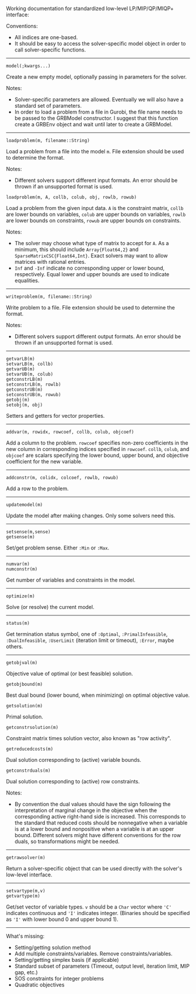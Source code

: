 Working documentation for standardized low-level LP/MIP/QP/MIQP+ interface:

Conventions:
- All indices are one-based.
- It should be easy to access the solver-specific model object in order to call solver-specific functions.

---

```
model(;kwargs...)
```

Create a new empty model, optionally passing in parameters for the solver.

Notes:
- Solver-specific parameters are allowed. Eventually we will also have a standard set of parameters.
- In order to load a problem from a file in Gurobi, the file name needs to be passed to the GRBModel constructor. I suggest that this function create a GRBEnv object and wait until later to create a GRBModel.

---

```
loadproblem(m, filename::String)
```

Load a problem from a file into the model ``m``. File extension should be used to determine the format.

Notes:
- Different solvers support different input formats. An error should be thrown if an unsupported format is used.

```
loadproblem(m, A, collb, colub, obj, rowlb, rowub)
```

Load a problem from the given input data. ``A`` is the constraint matrix, ``collb`` are lower bounds on variables, ``colub`` are upper bounds on variables, ``rowlb`` are lower bounds on constraints, ``rowub`` are upper bounds on constraints.

Notes:
- The solver may choose what type of matrix to accept for ``A``. As a minimum, this should include ``Array{Float64,2}`` and ``SparseMatrixCSC{Float64,Int}``. Exact solvers may want to allow matrices with rational entries.
- ``Inf`` and ``-Inf`` indicate no corresponding upper or lower bound, respectively. Equal lower and upper bounds are used to indicate equalities.

---

```
writeproblem(m, filename::String)
```

Write problem to a file. File extension should be used to determine the format.

Notes:
- Different solvers support different output formats. An error should be thrown if an unsupported format is used.

---

```
getvarLB(m)
setvarLB(m, collb)
getvarUB(m)
setvarUB(m, colub)
getconstrLB(m)
setconstrLB(m, rowlb)
getconstrUB(m)
setconstrUB(m, rowub)
getobj(m)
setobj(m, obj)
```

Setters and getters for vector properties.

---

```
addvar(m, rowidx, rowcoef, collb, colub, objcoef)
```

Add a column to the problem.  ``rowcoef`` specifies non-zero coefficients in the new column in corresponding indices specified in ``rowcoef``. ``collb``, ``colub``, and ``objcoef`` are scalars specifying the lower bound, upper bound, and objective coefficient for the new variable.

---

```
addconstr(m, colidx, colcoef, rowlb, rowub)
```

Add a row to the problem.

---

```
updatemodel(m)
```

Update the model after making changes. Only some solvers need this.

---

```
setsense(m,sense)
getsense(m)
```
Set/get problem sense. Either ``:Min`` or ``:Max``.

---

```
numvar(m)
numconstr(m)
```

Get number of variables and constraints in the model.

---

```
optimize(m)
```

Solve (or resolve) the current model.

---

```
status(m)
```

Get termination status symbol, one of ``:Optimal``, ``:PrimalInfeasible``, ``:DualInfeasible``, ``:UserLimit`` (iteration limit or timeout), ``:Error``, maybe others.

---

```
getobjval(m)
```

Objective value of optimal (or best feasible) solution. 

```
getobjbound(m)
```

Best dual bound (lower bound, when minimizing) on optimal objective value.

```
getsolution(m)
```

Primal solution.

```
getconstrsolution(m)
```

Constraint matrix times solution vector, also known as "row activity".

```
getreducedcosts(m)
```

Dual solution corresponding to (active) variable bounds.

```
getconstrduals(m)
```

Dual solution corresponding to (active) row constraints.

Notes:
- By convention the dual values should have the sign following the interpretation of marginal change in the objective when the corresponding active right-hand side is increased. This corresponds to the standard that reduced costs should be nonnegative when a variable is at a lower bound and nonpositive when a variable is at an upper bound. Different solvers might have different conventions for the row duals, so transformations might be needed.

---

```
getrawsolver(m)
```

Return a solver-specific object that can be used directly with the solver's low-level interface.

---

```
setvartype(m,v)
getvartype(m)
```

Get/set vector of variable types. ``v`` should be a ``Char`` vector where `'C'` indicates continuous and `'I'` indicates integer. (Binaries should be specified as `'I'` with lower bound 0 and upper bound 1). 

---


What's missing:
- Setting/getting solution method
- Add multiple constraints/variables. Remove constraints/variables.
- Setting/getting simplex basis (if applicable)
- Standard subset of parameters (Timeout, output level, iteration limit, MIP gap, etc.)
- SOS constraints for integer problems
- Quadratic objectives


